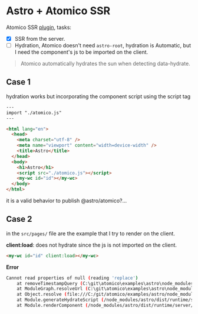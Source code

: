# Astro + Atomico SSR

Atomico SSR [plugin](./plugin/), tasks:

- [x] SSR from the server.
- [ ] Hydration, Atomico doesn't need `astro-root`, hydration is Automatic, but I need the component's js to be imported on the client.

> Atomico automatically hydrates the sun when detecting data-hydrate.

## Case 1

hydration works but incorporating the component script using the script tag

```html
---
import "./atomico.js"
---

<html lang="en">
  <head>
    <meta charset="utf-8" />
    <meta name="viewport" content="width=device-width" />
    <title>Astro</title>
  </head>
  <body>
    <h1>Astro</h1>
    <script src="./atomico.js"></script>
    <my-wc id="id"></my-wc>
  </body>
</html>
```

it is a valid behavior to publish @astro/atomico?...

## Case 2

in the `src/pages/` file are the example that I try to render on the client.

**client:load**: does not hydrate since the js is not imported on the client.

```html
<my-wc id="id" client:load></my-wc>
```

**Error**

```bash
Cannot read properties of null (reading 'replace')
    at removeTimestampQuery (C:\git\atomico\examples\astro\node_modules\vite\dist\node\chunks\dep-e1fc1d62.js:2360:16)
    at ModuleGraph.resolveUrl (C:\git\atomico\examples\astro\node_modules\vite\dist\node\chunks\dep-e1fc1d62.js:57480:33)
    at Object.resolve (file:///C:/git/atomico/examples/astro/node_modules/astro/dist/core/render/dev/index.js:108:72)
    at Module.generateHydrateScript (/node_modules/astro/dist/runtime/server/hydration.js:63:35)
    at Module.renderComponent (/node_modules/astro/dist/runtime/server/index.js:226:27) (x3)
```
